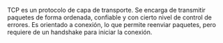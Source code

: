 TCP es un protocolo de capa de transporte. Se encarga de transmitir paquetes de forma ordenada, 
confiable y con cierto nivel de control de errores. Es orientado a conexión, lo que permite reenviar paquetes,
pero requiere de un handshake para iniciar la conexión.
